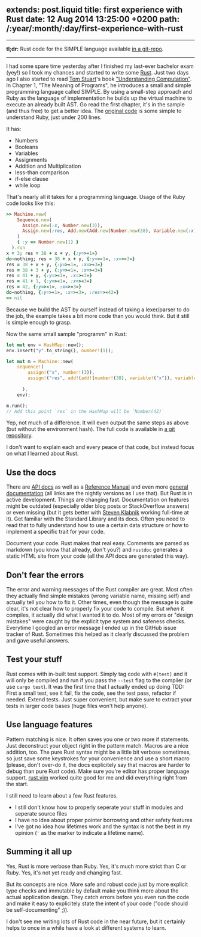 extends: post.liquid
title: first experience with Rust
date: 12 Aug 2014 13:25:00 +0200
path: /:year/:month/:day/first-experience-with-rust
---

------

**tl;dr:** Rust code for the SIMPLE language available [in a git-repo][git-repo].

------


I had some spare time yesterday after I finished my last-ever bachelor exam (yey!) so I took my chances and started to write some [Rust][].
Just two days ago I also started to read [Tom Stuart][tomstuart]'s book ["Understanding Computation"][computationbook].
In Chapter 1, "The Meaning of Programs", he introduces a small and simple programming language called SIMPLE. By using a small-step approach and Ruby as the language of implementation he builds up the virtual machine to execute an already built AST. Go read the first chapter, it's in the sample (and thus free) to get a better idea.
The [original code](https://github.com/tomstuart/computationbook/tree/master/the_meaning_of_programs) is some simple to understand Ruby, just under 200 lines.

It has:

* Numbers
* Booleans
* Variables
* Assignments
* Addition and Multiplication
* less-than comparison
* if-else clause
* while loop

That's nearly all it takes for a programming language.
Usage of the Ruby code looks like this:

~~~ruby
>> Machine.new(
    Sequence.new(
      Assign.new(:x, Number.new(3)),
      Assign.new(:res, Add.new(Add.new(Number.new(38), Variable.new(:x)), Variable.new(:y)))
    )
    { :y => Number.new(1) }
  ).run
x = 3; res = 38 + x + y, {:y=>«1»}
do-nothing; res = 38 + x + y, {:y=>«1», :x=>«3»}
res = 38 + x + y, {:y=>«1», :x=>«3»}
res = 38 + 3 + y, {:y=>«1», :x=>«3»}
res = 41 + y, {:y=>«1», :x=>«3»}
res = 41 + 1, {:y=>«1», :x=>«3»}
res = 42, {:y=>«1», :x=>«3»}
do-nothing, {:y=>«1», :x=>«3», :res=>«42»}
=> nil
~~~

Because we build the AST by ourself instead of taking a lexer/parser to do the job, the example takes a bit more code than you would think.
But it still is simple enough to grasp.

Now the same small sample "programm" in Rust:

~~~rust
let mut env = HashMap::new();
env.insert("y".to_string(), number!(1));

let mut m = Machine::new(
    sequence!(
        assign!("x", number!(3)),
        assign!("res", add!(add!(number!(38), variable!("x")), variable!("y")))
        
      ),
    env);

m.run();
// Add this point `res` in the HashMap will be `Number(42)`
~~~

Yep, not much of a difference. It will even output the same steps as above (but without the environment hash).
The full code is available in [a git repository][git-repo].

I don't want to explain each and every peace of that code, but instead focus on what I learned about Rust.

## Use the docs

There are [API docs][apidocs] as well as a [Reference Manual][refman] and even more [general documentation][gendoc]
(all links are the nightly versions as I use that).
But Rust is in active development. Things are changing fast. Documentation on features might be outdated (especially older blog posts or StackOverflow answers) or even missing (but it gets better with [Steven Klabnik][stevenklabnik] working full-time at it).
Get familiar with the Standard Library and its docs. Often you need to read that to fully understand how to use a certain data structure or how to implement a specific trait for your code.

Document your code. Rust makes that real easy. Comments are parsed as markdown (you know that already, don't you?) and `rustdoc` generates a static HTML site from your code (all the API docs are generated this way).

## Don't fear the errors

The error and warning messages of the Rust compiler are great. Most often they actually find simple mistakes (wrong variable name, missing self) and actually tell you how to fix it.
Other times, even though the message is quite clear, it's not clear how to properly fix your code to compile.
But _when_ it compiles, it actually did what I wanted it to do.
Most of my errors or "design mistakes" were caught by the explicit type system and safeness checks.
Everytime I googled an error message I ended up in the GitHub issue tracker of Rust. Sometimes this helped as it clearly discussed the problem and gave useful answers.

## Test your stuff

Rust comes with in-built test support. Simply tag code with `#[test]` and it will only be compiled and run if you pass the `--test` flag to the compiler (or use `cargo test`).
It was the first time that I actually ended up doing TDD: First a small test, see it fail, fix the code, see the test pass, refactor if needed. Extend tests.
Just super convenient, but make sure to extract your tests in larger code bases (huge files won't help anyone).

## Use language features

Pattern matching is nice. It often saves you one or two more if statements. Just deconstruct your object right in the pattern match.
Macros are a nice addition, too. The pure Rust syntax might be a little bit verbose sometimes, so just save some keystrokes for your convenience and use a short macro (please, don't over-do it, the docs explicitely say that macros are harder to debug than pure Rust code).
Make sure you're editor has proper language support, [rust.vim][] worked quite good for me and did everything right from the start.

I still need to learn about a few Rust features.

* I still don't know how to properly seperate your stuff in modules and seperate source files
* I have no idea about proper pointer borrowing and other safety features
* I've got no idea how lifetimes work and the syntax is not the best in my opinion (`'` as the marker to indicate a lifetime name).


## Summing it all up

Yes, Rust is more verbose than Ruby. Yes, it's much more strict than C or Ruby. Yes, it's not yet ready and changing fast.

But its concepts are nice. More safe and robust code just by more explicit type checks and immutable by default make you think more about the actual application design. They catch errors before you even run the code and make it easy to explicitely state the intent of your code ("code should be self-documenting" ;)).

I don't see me writing lots of Rust code in the near future, but it certainly helps to once in a while have a look at different systems to learn.

[rust]: http://www.rust-lang.org/
[tomstuart]: https://twitter.com/tomstuart
[computationbook]: http://computationbook.com/
[git-repo]: https://github.com/badboy/small-step-simple-rust

[apidocs]: http://doc.rust-lang.org/std/index.html
[refman]: http://doc.rust-lang.org/reference.html
[gendoc]: http://doc.rust-lang.org/index.html
[stevenklabnik]: https://twitter.com/steveklabnik
[rust.vim]: https://github.com/wting/rust.vim
